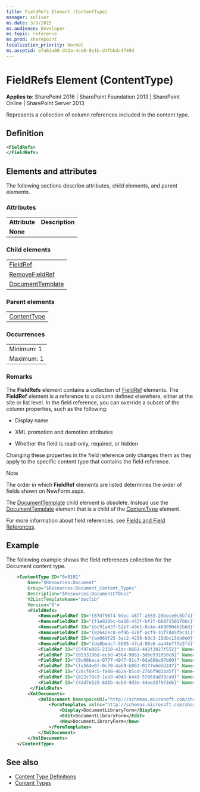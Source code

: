 ```yaml
---
title: FieldRefs Element (ContentType)
manager: soliver
ms.date: 3/9/2015
ms.audience: Developer
ms.topic: reference
ms.prod: sharepoint
localization_priority: Normal
ms.assetid: e7a61a08-dd2a-4ce8-8e1b-d4fbbdc4749d
---
```


# FieldRefs Element (ContentType)

**Applies to**: SharePoint 2016 | SharePoint Foundation 2013 | SharePoint Online | SharePoint Server 2013

Represents a collection of column references included in the content type.

## Definition

```XML
<FieldRefs>
</FieldRefs>
```

## Elements and attributes

The following sections describe attributes, child elements, and parent elements.

### Attributes

|   |   |
|---|---|
| **Attribute** | **Description** |
| **None** |   |

### Child elements

|   |
|---|
| [FieldRef](fieldref-element-contenttype.md) | 
| [RemoveFieldRef](removefieldref-element-contenttype.md) |  
| [DocumentTemplate](https://msdn.microsoft.com/library/a4ae965b-6ac7-41f6-9a11-47f3d2b06cd0(Office.15).aspx) |

### Parent elements

|   |
|---|
| [ContentType](contenttype-element-contenttype.md) |

### Occurrences

|   |
|---|
| Minimum: 1 |
| Maximum: 1 |

### Remarks

The **FieldRefs** element contains a collection of [FieldRef](fieldref-element-contenttype.md) elements. The **FieldRef** element is a reference to a column defined elsewhere, either at the site or list level. In the field reference, you can override a subset of the column properties, such as the following:

- Display name

- XML promotion and demotion attributes

- Whether the field is read-only, required, or hidden

Changing these properties in the field reference only changes them as they apply to the specific content type that contains the field reference.

> [!NOTE]
> The order in which **FieldRef** elements are listed determines the order of fields shown on NewForm.aspx.

The [DocumentTemplate](https://msdn.microsoft.com/library/a4ae965b-6ac7-41f6-9a11-47f3d2b06cd0(Office.15).aspx)
child element is obsolete. Instead use the [DocumentTemplate](documenttemplate-element-contenttype.md) element
that is a child of the [ContentType](contenttype-element-contenttype.md) element.

For more information about field references, see [Fields and Field References](https://msdn.microsoft.com/library/6b536c1a-719c-4203-8006-c162de199bfc(Office.15).aspx).

## Example

The following example shows the field references collection for the Document content type.

```XML
    <ContentType ID="0x0101"
        Name="$Resources:Document"
        Group="$Resources:Document_Content_Types"
        Description="$Resources:DocumentCTDesc"
        V2ListTemplateName="doclib"
        Version="0">
        <FieldRefs>
            <RemoveFieldRef ID="{67df98f4-9dec-48ff-a553-29bece9c5bf4}" Name="Attachments" /> <!-- Attachments -->
            <RemoveFieldRef ID="{f1e020bc-ba26-443f-bf2f-b68715017bbc}" Name="WorkflowVersion" /> <!-- WorkflowVersion -->
            <RemoveFieldRef ID="{bc91a437-52e7-49e1-8c4e-4698904b2b6d}" Name="LinkTitleNoMenu" /> <!-- LinkTitleNoMenu -->
            <RemoveFieldRef ID="{82642ec8-ef9b-478f-acf9-31f7d45fbc31}" Name="LinkTitle" /> <!-- LinkTitle -->
            <RemoveFieldRef ID="{ae069f25-3ac2-4256-b9c3-15dbc15da0e0}" Name="GUID" /> <!-- GUID -->
            <RemoveFieldRef ID="{de8beacf-5505-47cd-80a6-aa44e7ffe2f4}" Name="WorkflowInstanceID" /> <!-- WorkflowInstanceID -->
            <FieldRef ID="{5f47e085-2150-41dc-b661-442f3027f552}" Name="SelectFilename" /> <!-- SelectFilename -->
            <FieldRef ID="{8553196d-ec8d-4564-9861-3dbe931050c8}" Name="FileLeafRef" Required="TRUE"/> <!-- FileLeafRef -->
            <FieldRef ID="{8c06beca-0777-48f7-91c7-6da68bc07b69}" Name="Created" Hidden="TRUE" /> <!-- Created -->
            <FieldRef ID="{fa564e0f-0c70-4ab9-b863-0177e6ddd247}" Name="Title" Required="FALSE" ShowInNewForm="FALSE" ShowInEditForm="TRUE"/> <!-- Title -->            
            <FieldRef ID="{28cf69c5-fa48-462a-b5cd-27b6f9d2bd5f}" Name="Modified"  Hidden="TRUE" /> <!-- Modified -->
            <FieldRef ID="{822c78e3-1ea9-4943-b449-57863ad33ca9}" Name="Modified_x0020_By" Hidden="FALSE"/> <!-- Modified_x0020_By -->
            <FieldRef ID="{4dd7e525-8d6b-4cb4-9d3e-44ee25f973eb}" Name="Created_x0020_By" Hidden="FALSE" /> <!-- Created_x0020_By -->
         </FieldRefs>
        <XmlDocuments>
            <XmlDocument NamespaceURI="http://schemas.microsoft.com/sharepoint/v3/contenttype/forms">
                <FormTemplates xmlns="http://schemas.microsoft.com/sharepoint/v3/contenttype/forms">
                    <Display>DocumentLibraryForm</Display>
                    <Edit>DocumentLibraryForm</Edit>
                    <New>DocumentLibraryForm</New>
                </FormTemplates>
            </XmlDocument>
        </XmlDocuments>
    </ContentType>
```

## See also

- [Content Type Definitions](content-type-definitions.md)
- [Content Types](https://msdn.microsoft.com/library/f5e56c7c-f699-466c-a7ad-3d91a7d219a1(Office.15).aspx)